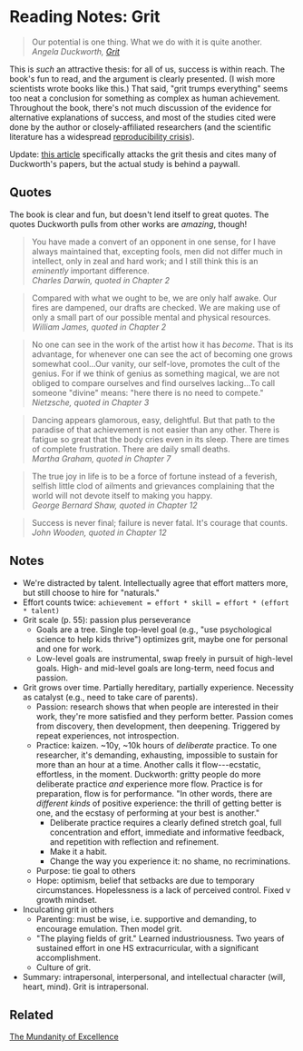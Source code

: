 # Reading Notes: Grit

> Our potential is one thing. What we do with it is quite another.\
> <cite>Angela Duckworth, [Grit](https://www.amazon.com/Grit-Passion-Perseverance-Angela-Duckworth/dp/1501111108)</cite> 

This is *such* an attractive thesis: for all of us, success is within reach.
The book's fun to read, and the argument is clearly presented. (I wish more
scientists wrote books like this.) That said, "grit trumps everything" seems
too neat a conclusion for something as complex as human achievement. Throughout
the book, there's not much discussion of the evidence for alternative
explanations of success, and most of the studies cited were done by the author
or closely-affiliated researchers (and the scientific literature has a
widespread [reproducibility
crisis](https://www.theatlantic.com/science/archive/2018/11/psychologys-replication-crisis-real/576223/)).

Update: [this
article](https://journals.sagepub.com/doi/abs/10.1177/1948550620920531)
specifically attacks the grit thesis and cites many of Duckworth's papers, but
the actual study is behind a paywall.

## Quotes

The book is clear and fun, but doesn't lend itself to great quotes. The quotes
Duckworth pulls from other works are *amazing*, though!

> You have made a convert of an opponent in one sense, for I have always
> maintained that, excepting fools, men did not differ much in intellect, only
> in zeal and hard work; and I still think this is an *eminently* important
> difference.\
> <cite>Charles Darwin, quoted in Chapter 2</cite>

> Compared with what we ought to be, we are only half awake. Our fires are
> dampened, our drafts are checked. We are making use of only a small part of
> our possible mental and physical resources.\
> <cite>William James, quoted in Chapter 2</cite>

> No one can see in the work of the artist how it has *become*. That is its
> advantage, for whenever one can see the act of becoming one grows somewhat
> cool...Our vanity, our self-love, promotes the cult of the genius. For if we
> think of genius as something magical, we are not obliged to compare ourselves
> and find ourselves lacking...To call someone "divine" means: "here there is
> no need to compete."\
> <cite>Nietzsche, quoted in Chapter 3</cite>

> Dancing appears glamorous, easy, delightful. But that path to the paradise of
> that achievement is not easier than any other. There is fatigue so great that
> the body cries even in its sleep. There are times of complete frustration.
> There are daily small deaths.\
> <cite>Martha Graham, quoted in Chapter 7</cite>

> The true joy in life is to be a force of fortune instead of a feverish,
> selfish little clod of ailments and grievances complaining that the world
> will not devote itself to making you happy.\
> <cite>George Bernard Shaw, quoted in Chapter 12</cite>

> Success is never final; failure is never fatal. It's courage that counts.\
> <cite>John Wooden, quoted in Chapter 12</cite>

## Notes

- We're distracted by talent. Intellectually agree that effort matters more,
  but still choose to hire for "naturals."
- Effort counts twice: `achievement = effort * skill = effort * (effort * talent)`
- Grit scale (p. 55): passion plus perseverance
    - Goals are a tree. Single top-level goal (e.g., "use psychological science
      to help kids thrive") optimizes grit, maybe one for personal and one for
      work.
    - Low-level goals are instrumental, swap freely in pursuit of high-level
      goals. High- and mid-level goals are long-term, need focus and passion.
- Grit grows over time. Partially hereditary, partially experience. Necessity
  as catalyst (e.g., need to take care of parents).
    - Passion: research shows that when people are interested in their work,
      they're more satisfied and they perform better. Passion comes from
      discovery, then development, then deepening. Triggered by repeat
      experiences, not introspection.
    - Practice: kaizen. ~10y, ~10k hours of *deliberate* practice. To one
      researcher, it's demanding, exhausting, impossible to sustain for more
      than an hour at a time. Another calls it flow---ecstatic, effortless, in
      the moment. Duckworth: gritty people do more deliberate practice *and*
      experience more flow. Practice is for preparation, flow is for
      performance. "In other words, there are *different kinds* of positive
      experience: the thrill of getting better is one, and the ecstasy of
      performing at your best is another."
        - Deliberate practice requires a clearly defined stretch goal, full
          concentration and effort, immediate and informative feedback, and
          repetition with reflection and refinement.
        - Make it a habit.
        - Change the way you experience it: no shame, no recriminations.
    - Purpose: tie goal to others
    - Hope: optimism, belief that setbacks are due to temporary circumstances.
      Hopelessness is a lack of perceived control. Fixed v growth mindset.
- Inculcating grit in others
    - Parenting: must be wise, i.e. supportive and demanding, to encourage
      emulation. Then model grit.
    - "The playing fields of grit." Learned industriousness. Two years of
      sustained effort in one HS extracurricular, with a significant
      accomplishment.
    - Culture of grit.
- Summary: intrapersonal, interpersonal, and intellectual character (will,
  heart, mind). Grit is intrapersonal.

## Related

[The Mundanity of Excellence](/static/grit/mundanity-of-excellence.pdf)
